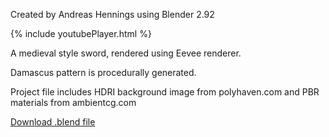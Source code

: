 Created by Andreas Hennings using Blender 2.92

{% include youtubePlayer.html %}

A medieval style sword, rendered using Eevee renderer.

Damascus pattern is procedurally generated.

Project file includes HDRI background image from polyhaven.com and PBR materials from ambientcg.com

[Download .blend file](https://drive.google.com/file/d/1sXjyI6XIs-k3BObpFaouTqvDqR-WxDUG/view?usp=sharing)
